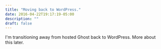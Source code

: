 ```yaml
---
title: "Moving back to WordPress."
date: 2016-04-22T19:17:19-05:00
description: ""
draft: false
---
```

I'm transitioning away from hosted Ghost back to WordPress. More about
this later.
